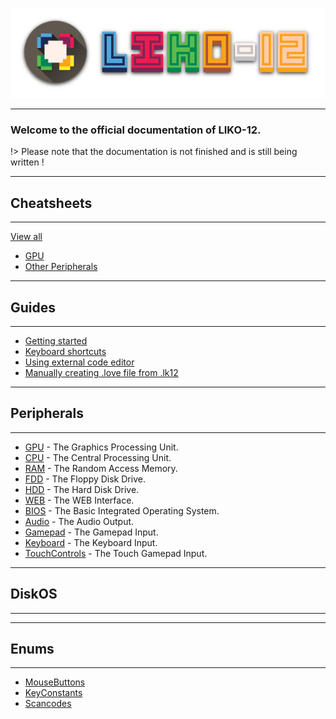 ![LIKO-12's Header Image](../_media/Header_Logo.png)

---

### Welcome to the official documentation of LIKO-12.

!> Please note that the documentation is not finished and is still being written !

---
## Cheatsheets
---

[View all](/Documentation/Cheatsheets/)

* [GPU](/Documentation/Cheatsheets/GPU.md)
* [Other Peripherals](/Documentation/Cheatsheets/Other_Peripherals.md)

---
## Guides
---

* [Getting started](/Documentation/Guides/Getting_started.md)
* [Keyboard shortcuts](/Documentation/Guides/Keyboard_shortcuts.md)
* [Using external code editor](/Documentation/Guides/Using_external_code_editor.md)
* [Manually creating .love file from .lk12](/Documentation/Guides/Manually_creating_.love_file_from_.lk12.md)

---
## Peripherals
---

* [GPU](/Documentation/Peripherals/GPU/) - The Graphics Processing Unit.
* [CPU](/Documentation/Peripherals/CPU/) - The Central Processing Unit.
* [RAM](/Documentation/Peripherals/RAM/) - The Random Access Memory.
* [FDD](/Documentation/Peripherals/FDD/) - The Floppy Disk Drive.
* [HDD](/Documentation/Peripherals/HDD/) - The Hard Disk Drive.
* [WEB](/Documentation/Peripherals/WEB/) - The WEB Interface.
* [BIOS](/Documentation/Peripherals/BIOS/) - The Basic Integrated Operating System.
* [Audio](/Documentation/Peripherals/Audio/) - The Audio Output.
* [Gamepad](/Documentation/Peripherals/Gamepad/) - The Gamepad Input.
* [Keyboard](/Documentation/Peripherals/Keyboard/) - The Keyboard Input.
* [TouchControls](/Documentation/Peripherals/TouchControls/) - The Touch Gamepad Input.

---
## DiskOS
---

---
## Enums
---

* [MouseButtons](/Documentation/Enums/MouseButtons.md)
* [KeyConstants](/Documentation/Enums/KeyConstants.md)
* [Scancodes](/Documentation/Enums/Scancodes.md)
